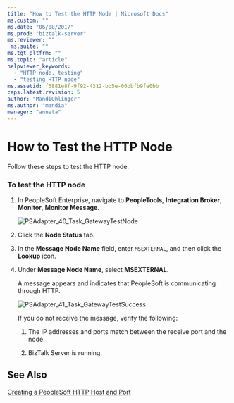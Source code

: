 ```yaml
---
title: "How to Test the HTTP Node | Microsoft Docs"
ms.custom: ""
ms.date: "06/08/2017"
ms.prod: "biztalk-server"
ms.reviewer: ""
 ms.suite: ""
ms.tgt_pltfrm: ""
ms.topic: "article"
helpviewer_keywords: 
  - "HTTP node, testing"
  - "testing HTTP node"
ms.assetid: f6881e8f-9f92-4312-bb5e-06bbfb9fe0bb
caps.latest.revision: 5
author: "MandiOhlinger"
ms.author: "mandia"
manager: "anneta"
---
```

# How to Test the HTTP Node
Follow these steps to test the HTTP node.  
  
### To test the HTTP node  
  
1.  In PeopleSoft Enterprise, navigate to **PeopleTools**, **Integration Broker**, **Monitor**, **Monitor Message**.  
  
     ![](../core/media/psadapter-40-task-gatewaytestnode.gif "PSAdapter_40_Task_GatewayTestNode")  
  
2.  Click the **Node Status** tab.  
  
3.  In the **Message Node Name** field, enter `MSEXTERNAL`, and then click the **Lookup** icon.  
  
4.  Under **Message Node Name**, select **MSEXTERNAL**.  
  
     A message appears and indicates that PeopleSoft is communicating through HTTP.  
  
     ![](../core/media/psadapter-41-task-gatewaytestsuccess.gif "PSAdapter_41_Task_GatewayTestSuccess")  
  
     If you do not receive the message, verify the following:  
  
    1.  The IP addresses and ports match between the receive port and the node.  
  
    2.  BizTalk Server is running.  
  
## See Also  
 [Creating a PeopleSoft HTTP Host and Port](../core/creating-a-peoplesoft-http-host-and-port.md)